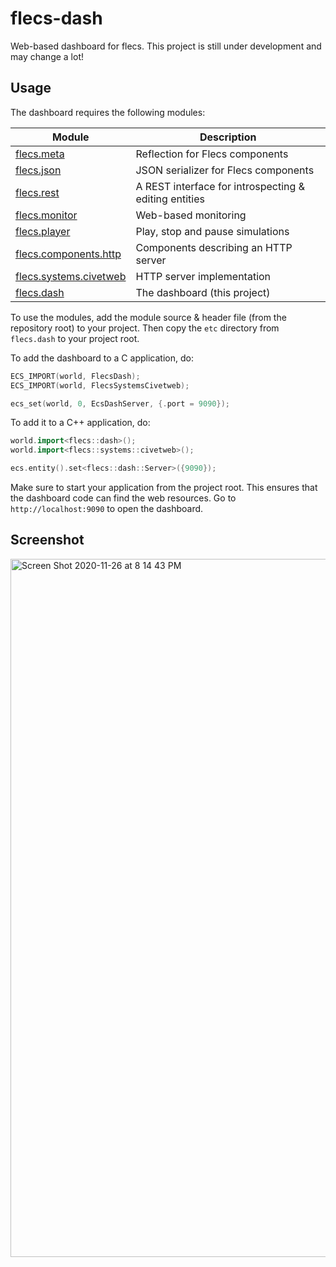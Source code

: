 # flecs-dash
Web-based dashboard for flecs. This project is still under development and may change a lot!

## Usage
The dashboard requires the following modules:

Module      | Description      
------------|------------------
[flecs.meta](https://github.com/flecs-hub/flecs-meta) | Reflection for Flecs components
[flecs.json](https://github.com/flecs-hub/flecs-json) | JSON serializer for Flecs components
[flecs.rest](https://github.com/flecs-hub/flecs-rest) | A REST interface for introspecting & editing entities
[flecs.monitor](https://github.com/flecs-hub/flecs-monitor) | Web-based monitoring
[flecs.player](https://github.com/flecs-hub/flecs-player) | Play, stop and pause simulations
[flecs.components.http](https://github.com/flecs-hub/flecs-components-http) | Components describing an HTTP server
[flecs.systems.civetweb](https://github.com/flecs-hub/flecs-systems-civetweb) | HTTP server implementation
[flecs.dash](https://github.com/flecs-hub/flecs-dash) | The dashboard (this project)

To use the modules, add the module source & header file (from the repository root) to your project. Then copy the `etc` directory from `flecs.dash` to your project root.

To add the dashboard to a C application, do:
```c
ECS_IMPORT(world, FlecsDash);
ECS_IMPORT(world, FlecsSystemsCivetweb);

ecs_set(world, 0, EcsDashServer, {.port = 9090});
```
To add it to a C++ application, do:
```cpp
world.import<flecs::dash>();
world.import<flecs::systems::civetweb>();

ecs.entity().set<flecs::dash::Server>({9090});
```

Make sure to start your application from the project root. This ensures that the dashboard code can find the web resources. Go to `http://localhost:9090` to open the dashboard.

## Screenshot

<img width="1117" alt="Screen Shot 2020-11-26 at 8 14 43 PM" src="https://user-images.githubusercontent.com/9919222/100412011-39b63680-3028-11eb-87ca-406f905ca037.png">
